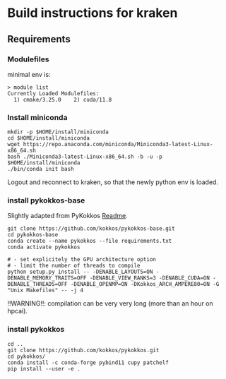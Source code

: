 # Build instructions for kraken

## Requirements

### Modulefiles

minimal env is:
```shell
> module list
Currently Loaded Modulefiles:
  1) cmake/3.25.0    2) cuda/11.8
```

### Install miniconda

```shell
mkdir -p $HOME/install/miniconda
cd $HOME/install/miniconda
wget https://repo.anaconda.com/miniconda/Miniconda3-latest-Linux-x86_64.sh
bash ./Miniconda3-latest-Linux-x86_64.sh -b -u -p  $HOME/install/miniconda
./bin/conda init bash
```

Logout and reconnect to kraken, so that the newly python env is loaded.

### install pykokkos-base

Slightly adapted from PyKokkos [Readme](https://github.com/kokkos/pykokkos#readme).

```shell
git clone https://github.com/kokkos/pykokkos-base.git
cd pykokkos-base
conda create --name pykokkos --file requirements.txt
conda activate pykokkos

# - set explicitely the GPU architecture option
# - limit the number of threads to compile
python setup.py install -- -DENABLE_LAYOUTS=ON -DENABLE_MEMORY_TRAITS=OFF -DENABLE_VIEW_RANKS=3 -DENABLE_CUDA=ON -DENABLE_THREADS=OFF -DENABLE_OPENMP=ON -DKokkos_ARCH_AMPERE80=ON -G "Unix Makefiles" -- -j 4
```

!!WARNING!!: compilation can be very very long (more than an hour on hpcai).

### install pykokkos

```shell
cd ..
git clone https://github.com/kokkos/pykokkos.git
cd pykokkos/
conda install -c conda-forge pybind11 cupy patchelf
pip install --user -e .
```
